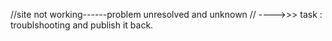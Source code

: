 //site not working------problem unresolved and unknown // ---->>> task : troublshooting and publish it back.
